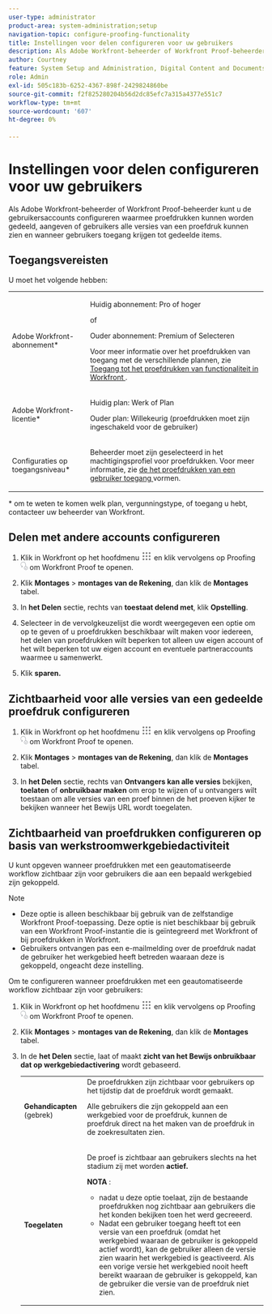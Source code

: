 ```yaml
---
user-type: administrator
product-area: system-administration;setup
navigation-topic: configure-proofing-functionality
title: Instellingen voor delen configureren voor uw gebruikers
description: Als Adobe Workfront-beheerder of Workfront Proof-beheerder kunt u de gebruikersaccounts configureren waarmee proefdrukken kunnen worden gedeeld, aangeven of gebruikers alle versies van een proefdruk kunnen zien en wanneer gebruikers toegang krijgen tot gedeelde items.
author: Courtney
feature: System Setup and Administration, Digital Content and Documents
role: Admin
exl-id: 505c183b-6252-4367-898f-2429824860be
source-git-commit: f2f825280204b56d2dc85efc7a315a4377e551c7
workflow-type: tm+mt
source-wordcount: '607'
ht-degree: 0%

---
```


# Instellingen voor delen configureren voor uw gebruikers

Als Adobe Workfront-beheerder of Workfront Proof-beheerder kunt u de gebruikersaccounts configureren waarmee proefdrukken kunnen worden gedeeld, aangeven of gebruikers alle versies van een proefdruk kunnen zien en wanneer gebruikers toegang krijgen tot gedeelde items.

## Toegangsvereisten

U moet het volgende hebben:

<table style="table-layout:auto"> 
 <col> 
 <col> 
 <tbody> 
  <tr> 
   <td role="rowheader">Adobe Workfront-abonnement*</td> 
   <td> <p>Huidig abonnement: Pro of hoger</p> <p>of</p> <p>Ouder abonnement: Premium of Selecteren</p> <p>Voor meer informatie over het proefdrukken van toegang met de verschillende plannen, zie <a href="../../../administration-and-setup/manage-workfront/configure-proofing/access-to-proofing-functionality.md" class="MCXref xref"> Toegang tot het proefdrukken van functionaliteit in Workfront </a>.</p> </td> 
  </tr> 
  <tr> 
   <td role="rowheader">Adobe Workfront-licentie*</td> 
   <td> <p>Huidig plan: Werk of Plan</p> <p>Ouder plan: Willekeurig (proefdrukken moet zijn ingeschakeld voor de gebruiker)</p> </td> 
  </tr> 
  <tr> 
   <td role="rowheader">Configuraties op toegangsniveau*</td> 
   <td> <p>Beheerder moet zijn geselecteerd in het machtigingsprofiel voor proefdrukken. Voor meer informatie, zie <a href="../../../administration-and-setup/manage-workfront/configure-proofing/configure-a-users-proofing-access.md" class="MCXref xref"> de het proefdrukken van een gebruiker toegang </a> vormen.</p> </td> 
  </tr> 
 </tbody> 
</table>

&#42; om te weten te komen welk plan, vergunningstype, of toegang u hebt, contacteer uw beheerder van Workfront.

## Delen met andere accounts configureren

1. Klik in Workfront op het hoofdmenu ![](assets/main-menu-icon.png) en klik vervolgens op Proofing ![](assets/proofing-in-main-menu.png) om Workfront Proof te openen.

1. Klik **Montages** > **montages van de Rekening**, dan klik de **Montages** tabel.

1. In **het Delen** sectie, rechts van **toestaat delend met**, klik **Opstelling**.

1. Selecteer in de vervolgkeuzelijst die wordt weergegeven een optie om op te geven of u proefdrukken beschikbaar wilt maken voor iedereen, het delen van proefdrukken wilt beperken tot alleen uw eigen account of het wilt beperken tot uw eigen account en eventuele partneraccounts waarmee u samenwerkt.
1. Klik **sparen.**

## Zichtbaarheid voor alle versies van een gedeelde proefdruk configureren

1. Klik in Workfront op het hoofdmenu ![](assets/main-menu-icon.png) en klik vervolgens op Proofing ![](assets/proofing-in-main-menu.png) om Workfront Proof te openen.

1. Klik **Montages** > **montages van de Rekening**, dan klik de **Montages** tabel.

1. In **het Delen** sectie, rechts van **Ontvangers kan alle versies** bekijken, **toelaten** of **onbruikbaar maken** om erop te wijzen of u ontvangers wilt toestaan om alle versies van een proef binnen de het proeven kijker te bekijken wanneer het Bewijs URL wordt toegelaten.

## Zichtbaarheid van proefdrukken configureren op basis van werkstroomwerkgebiedactiviteit

U kunt opgeven wanneer proefdrukken met een geautomatiseerde workflow zichtbaar zijn voor gebruikers die aan een bepaald werkgebied zijn gekoppeld.

>[!NOTE]
>
>* Deze optie is alleen beschikbaar bij gebruik van de zelfstandige Workfront Proof-toepassing. Deze optie is niet beschikbaar bij gebruik van een Workfront Proof-instantie die is geïntegreerd met Workfront of bij proefdrukken in Workfront.
>* Gebruikers ontvangen pas een e-mailmelding over de proefdruk nadat de gebruiker het werkgebied heeft betreden waaraan deze is gekoppeld, ongeacht deze instelling.
>

Om te configureren wanneer proefdrukken met een geautomatiseerde workflow zichtbaar zijn voor gebruikers:

1. Klik in Workfront op het hoofdmenu ![](assets/main-menu-icon.png) en klik vervolgens op Proofing ![](assets/proofing-in-main-menu.png) om Workfront Proof te openen.

1. Klik **Montages** > **montages van de Rekening**, dan klik de **Montages** tabel.

1. In de **het Delen** sectie, laat of maakt **zicht van het Bewijs onbruikbaar dat op werkgebiedactivering** wordt gebaseerd.

   <table style="table-layout:auto"> 
    <col> 
    <col> 
    <tbody> 
     <tr> 
      <td role="rowheader"><strong> Gehandicapten </strong> (gebrek)</td> 
      <td>De proefdrukken zijn zichtbaar voor gebruikers op het tijdstip dat de proefdruk wordt gemaakt.<br><p>Alle gebruikers die zijn gekoppeld aan een werkgebied voor de proefdruk, kunnen de proefdruk direct na het maken van de proefdruk in de zoekresultaten zien.</p></td> 
     </tr> 
     <tr> 
      <td role="rowheader"><strong> Toegelaten </strong> </td> 
      <td> <p>De proef is zichtbaar aan gebruikers slechts na het stadium zij met worden <strong> actief.</strong></p> <p><b> NOTA </b>:   
        <ul> 
         <li><em style="font-style: normal;"> nadat u deze optie toelaat, zijn de bestaande proefdrukken nog zichtbaar aan gebruikers die het konden bekijken toen het werd gecreeerd.</em> </li> 
         <li>Nadat een gebruiker toegang heeft tot een versie van een proefdruk (omdat het werkgebied waaraan de gebruiker is gekoppeld actief wordt), kan de gebruiker alleen de versie zien waarin het werkgebied is geactiveerd. Als een vorige versie het werkgebied nooit heeft bereikt waaraan de gebruiker is gekoppeld, kan de gebruiker die versie van de proefdruk niet zien.</li> 
        </ul> </p> </td> 
     </tr> 
    </tbody> 
   </table>
